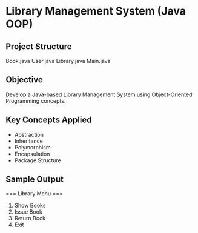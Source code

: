# Library Management System (Java OOP)
## Project Structure
Book.java
User.java
Library.java
Main.java
## Objective
Develop a Java-based Library Management System using Object-Oriented Programming concepts.

## Key Concepts Applied
- Abstraction
- Inheritance
- Polymorphism
- Encapsulation
- Package Structure

## Sample Output
=== Library Menu ===
1. Show Books
2. Issue Book
3. Return Book
4. Exit
